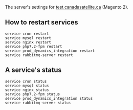 The server's settings for [test.canadasatellite.ca](https://test.canadasatellite.ca) (Magento 2).

## How to restart services
```
service cron restart
service mysql restart
service nginx restart
service php7.2-fpm restart
service prod_dynamics_integration restart
service rabbitmq-server restart
```

## A service's status
```
service cron status
service mysql status
service nginx status
service php7.2-fpm status
service prod_dynamics_integration status
service rabbitmq-server status
```